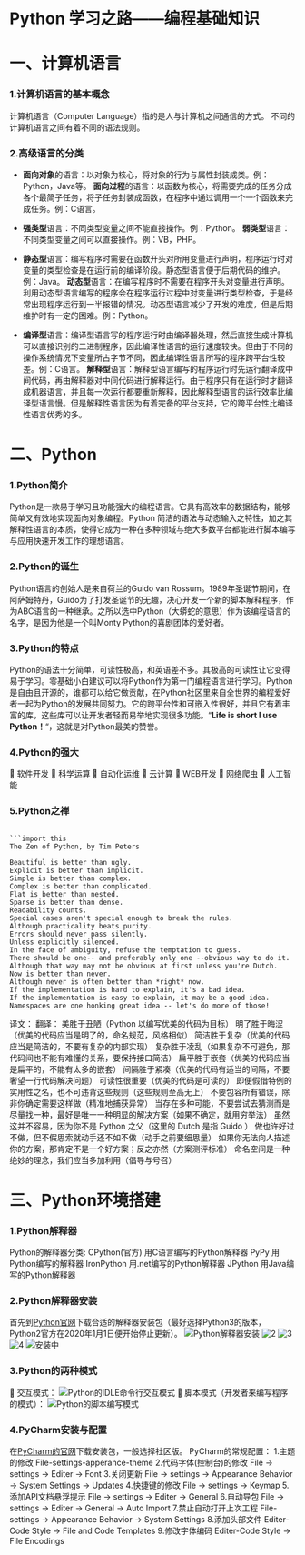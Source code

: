 # Python 学习之路——编程基础知识

# 一、计算机语言

### 1.计算机语言的基本概念
计算机语言（Computer Language）指的是人与计算机之间通信的方式。
不同的计算机语言之间有着不同的语法规则。
### 2.高级语言的分类

 - **面向对象**的语言：以对象为核心，将对象的行为与属性封装成类。例：Python，Java等。
   **面向过程**的语言：以函数为核心，将需要完成的任务分成各个最简子任务，将子任务封装成函数，在程序中通过调用一个一个函数来完成任务。例：C语言。
  
 - **强类型**语言：不同类型变量之间不能直接操作。例：Python。 
    **弱类型**语言：不同类型变量之间可以直接操作。例：VB，PHP。

 - **静态型**语言：编写程序时需要在函数开头对所用变量进行声明，程序运行时对变量的类型检查是在运行前的编译阶段。静态型语言便于后期代码的维护。例：Java。
   **动态型**语言：在编写程序时不需要在程序开头对变量进行声明。利用动态型语言编写的程序会在程序运行过程中对变量进行类型检查，于是经常出现程序运行到一半报错的情况。动态型语言减少了开发的难度，但是后期维护时有一定的困难。例：Python。
   
 - **编译型**语言：编译型语言写的程序运行时由编译器处理，然后直接生成计算机可以直接识别的二进制程序，因此编译性语言的运行速度较快。但由于不同的操作系统情况下变量所占字节不同，因此编译性语言所写的程序跨平台性较差。例：C语言。
   **解释型**语言：解释型语言编写的程序运行时先运行翻译成中间代码，再由解释器对中间代码进行解释运行。由于程序只有在运行时才翻译成机器语言，并且每一次运行都要重新解释，因此解释型语言的运行效率比编译型语言慢。但是解释性语言因为有着完备的平台支持，它的跨平台性比编译性语言优秀的多。
   
# 二、Python
### 1.Python简介
Python是一款易于学习且功能强大的编程语言。它具有高效率的数据结构，能够简单又有效地实现面向对象编程。Python 简洁的语法与动态输入之特性，加之其解释性语言的本质，使得它成为一种在多种领域与绝大多数平台都能进行脚本编写与应用快速开发工作的理想语言。
### 2.Python的诞生
Python语言的创始人是来自荷兰的Guido van Rossum。1989年圣诞节期间，在阿萨姆特丹，Guido为了打发圣诞节的无趣，决心开发一个新的脚本解释程序，作为ABC语言的一种继承。之所以选中Python（大蟒蛇的意思）作为该编程语言的名字，是因为他是一个叫Monty Python的喜剧团体的爱好者。
### 3.Python的特点
Python的语法十分简单，可读性极高，和英语差不多。其极高的可读性让它变得易于学习。零基础小白建议可以将Python作为第一门编程语言进行学习。Python是自由且开源的，谁都可以给它做贡献，在Python社区里来自全世界的编程爱好者一起为Python的发展共同努力。它的跨平台性和可嵌入性很好，并且它有着丰富的库，这些库可以让开发者轻而易举地实现很多功能。“**Life is short I use Python！**“，这就是对Python最美的赞誉。
### 4.Python的强大
	软件开发
	科学运算
	自动化运维 
	云计算
	WEB开发 
	网络爬虫 
	人工智能 
### 5.Python之禅

```

​```import this
The Zen of Python, by Tim Peters

Beautiful is better than ugly.
Explicit is better than implicit.
Simple is better than complex.
Complex is better than complicated.
Flat is better than nested.
Sparse is better than dense.
Readability counts.
Special cases aren't special enough to break the rules.
Although practicality beats purity.
Errors should never pass silently.
Unless explicitly silenced.
In the face of ambiguity, refuse the temptation to guess.
There should be one-- and preferably only one --obvious way to do it.
Although that way may not be obvious at first unless you're Dutch.
Now is better than never.
Although never is often better than *right* now.
If the implementation is hard to explain, it's a bad idea.
If the implementation is easy to explain, it may be a good idea.
Namespaces are one honking great idea -- let's do more of those!
```

译文：
翻译：
美胜于丑陋（Python 以编写优美的代码为目标）
明了胜于晦涩（优美的代码应当是明了的，命名规范，风格相似） 
简洁胜于复杂（优美的代码应当是简洁的，不要有复杂的内部实现） 
复杂胜于凌乱（如果复杂不可避免，那代码间也不能有难懂的关系，要保持接口简洁） 
扁平胜于嵌套（优美的代码应当是扁平的，不能有太多的嵌套） 
间隔胜于紧凑（优美的代码有适当的间隔，不要奢望一行代码解决问题） 
可读性很重要（优美的代码是可读的） 
即便假借特例的实用性之名，也不可违背这些规则（这些规则至高无上） 
不要包容所有错误，除非你确定需要这样做（精准地捕获异常） 
当存在多种可能，不要尝试去猜测而是尽量找一种，最好是唯一一种明显的解决方案（如果不确定，就用穷举法） 
虽然这并不容易，因为你不是 Python 之父（这里的 Dutch 是指 Guido ） 
做也许好过不做，但不假思索就动手还不如不做（动手之前要细思量） 
如果你无法向人描述你的方案，那肯定不是一个好方案；反之亦然（方案测评标准） 命名空间是一种绝妙的理念，我们应当多加利用（倡导与号召）
# 三、Python环境搭建
### 1.Python解释器
Python的解释器分类: 
CPython(官方) 用C语言编写的Python解释器 
PyPy 用Python编写的解释器 
IronPython 用.net编写的Python解释器 
JPython 用Java编写的Python解释器
### 2.Python解释器安装
首先到[Python官网](https://www.python.org/)下载合适的解释器安装包（最好选择Python3的版本，Python2官方在2020年1月1日便开始停止更新）。
![Python解释器安装](http://blog-img-figure.oss-cn-chengdu.aliyuncs.com/img/20190927000057384.png)
![2](http://blog-img-figure.oss-cn-chengdu.aliyuncs.com/img/20190927000138396.png)
![3](http://blog-img-figure.oss-cn-chengdu.aliyuncs.com/img/20190927000151922.png)
![4](http://blog-img-figure.oss-cn-chengdu.aliyuncs.com/img/20190927000247913.png)
![安装中](http://blog-img-figure.oss-cn-chengdu.aliyuncs.com/img/2019092700031044.png)

### 3.Python的两种模式
	交互模式：
![Python的IDLE命令行交互模式](http://blog-img-figure.oss-cn-chengdu.aliyuncs.com/img/20190926235217926.png)
	脚本模式（开发者来编写程序的模式）：
![Python的脚本编写模式](http://blog-img-figure.oss-cn-chengdu.aliyuncs.com/img/20190926235304428.png)
### 4.PyCharm安装与配置
在[PyCharm的官网](https://www.jetbrains.com/)下载安装包，一般选择社区版。
PyCharm的常规配置：
1.主题的修改  File-settings-apperance-theme 
2.代码字体(控制台)的修改 File -> settings -> Editer -> Font 
3.关闭更新 File -> settings -> Appearance Behavior -> System Settings -> Updates 
4.快捷键的修改 File -> settings -> Keymap 
5.添加API文档悬浮提示 File -> settings -> Editer -> General 
6.自动导包 File -> settings -> Editer -> General -> Auto Import 
7.禁止自动打开上次工程 File-settings -> Appearance Behavior -> System Settings 
8.添加头部文件 Editer-Code Style -> File and Code Templates 
9.修改字体编码 Editer-Code Style -> File Encodings